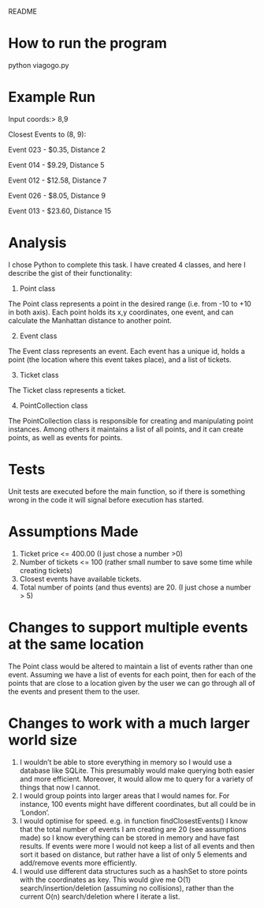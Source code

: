 README

# How to run the program
python viagogo.py


# Example Run
Input coords:> 8,9

Closest Events to (8, 9):

Event 023 - $0.35, Distance 2

Event 014 - $9.29, Distance 5

Event 012 - $12.58, Distance 7

Event 026 - $8.05, Distance 9

Event 013 - $23.60, Distance 15


# Analysis
I chose Python to complete this task. I have created 4 classes, and here I describe the gist of their functionality:

1) Point class

The Point class represents a point in the desired range (i.e. from -10 to +10 in both axis). Each point holds its x,y coordinates, one event, and can calculate the Manhattan distance to another point.

2) Event class

The Event class represents an event. Each event has a unique id, holds a point (the location where this event takes place), and a list of tickets.

3) Ticket class

The Ticket class represents a ticket.

4) PointCollection class

The PointCollection class is responsible for creating and manipulating point instances. Among others it maintains a list of all points, and it can create points, as well as events for points. 


# Tests
Unit tests are executed before the main function, so if there is something wrong in the code it will signal before execution has started.


# Assumptions Made
1) Ticket price <= 400.00 (I just chose a number >0)
2) Number of tickets <= 100 (rather small number to save some time while creating tickets)
3) Closest events have available tickets.
4) Total number of points (and thus events) are 20. (I just chose a number > 5)


# Changes to support multiple events at the same location
The Point class would be altered to maintain a list of events rather than one event. Assuming we have a list of events for each point, then for each of the points that are close to a location given by the user we can go through all of the events and present them to the user.


# Changes to work with a much larger world size
1) I wouldn’t be able to store everything in memory so I would use a database like SQLite. This presumably would make querying both easier and more efficient. Moreover, it would allow me to query for a variety of things that now I cannot.
2) I would group points into larger areas that I would names for. For instance, 100 events might have different coordinates, but all could be in ‘London’. 
3) I would optimise for speed. e.g. in function findClosestEvents() I know that the total number of events I am creating are 20 (see assumptions made) so I know everything can be stored in memory and have fast results. If events were more I would not keep a list of all events and then sort it based on distance, but rather have a list of only 5 elements and add/remove events more efficiently.
4) I would use different data structures such as a hashSet to store points with the coordinates as key. This would give me O(1) search/insertion/deletion (assuming no collisions), rather than the current O(n) search/deletion where I iterate a list.


